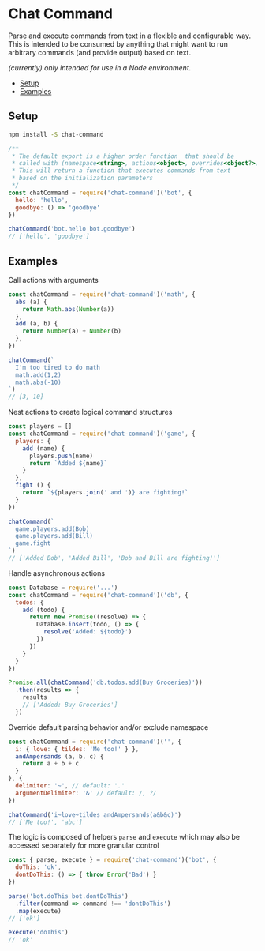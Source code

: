 # Chat Command

Parse and execute commands from text in a flexible and configurable way. This is intended to be consumed by anything that might want to run arbitrary commands (and provide output) based on text.

_(currently) only intended for use in a Node environment._

- [Setup](#installation)
- [Examples](#examples)


## Setup

```sh
npm install -S chat-command
```

```js
/**
 * The default export is a higher order function  that should be
 * called with (namespace<string>, actions<object>, overrides<object?>)
 * This will return a function that executes commands from text
 * based on the initialization parameters
 */
const chatCommand = require('chat-command')('bot', {
  hello: 'hello',
  goodbye: () => 'goodbye'
})

chatCommand('bot.hello bot.goodbye')
// ['hello', 'goodbye']
```

## Examples

Call actions with arguments
```js
const chatCommand = require('chat-command')('math', {
  abs (a) {
    return Math.abs(Number(a))
  },
  add (a, b) {
    return Number(a) + Number(b)
  },
})

chatCommand(`
  I'm too tired to do math
  math.add(1,2)
  math.abs(-10)
`)
// [3, 10]
```

Nest actions to create logical command structures
```js
const players = []
const chatCommand = require('chat-command')('game', {
  players: {
    add (name) {
      players.push(name)
      return `Added ${name}`
    }
  },
  fight () {
    return `${players.join(' and ')} are fighting!`
  }
})

chatCommand(`
  game.players.add(Bob)
  game.players.add(Bill)
  game.fight
`)
// ['Added Bob', 'Added Bill', 'Bob and Bill are fighting!']
```

Handle asynchronous actions
```js
const Database = require('...')
const chatCommand = require('chat-command')('db', {
  todos: {
    add (todo) {
      return new Promise((resolve) => {
        Database.insert(todo, () => {
          resolve('Added: ${todo}')
        })
      })
    }
  }
})

Promise.all(chatCommand('db.todos.add(Buy Groceries)'))
  .then(results => {
    results
    // ['Added: Buy Groceries']
  })
```

Override default parsing behavior and/or exclude namespace
```js
const chatCommand = require('chat-command')('', {
  i: { love: { tildes: 'Me too!' } },
  andAmpersands (a, b, c) {
    return a + b + c
  }
}, {
  delimiter: '~', // default: '.'
  argumentDelimiter: '&' // default: /, ?/
})

chatCommand('i~love~tildes andAmpersands(a&b&c)')
// ['Me too!', 'abc']
```

The logic is composed of helpers `parse` and `execute` which may also be accessed separately for more granular control
```js
const { parse, execute } = require('chat-command')('bot', {
  doThis: 'ok',
  dontDoThis: () => { throw Error('Bad') }
})

parse('bot.doThis bot.dontDoThis')
  .filter(command => command !== 'dontDoThis')
  .map(execute)
// ['ok']

execute('doThis')
// 'ok'
```
